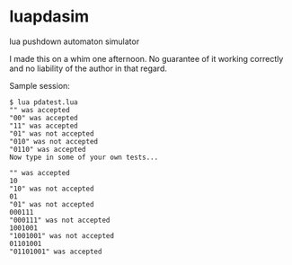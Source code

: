 luapdasim
=========

lua pushdown automaton simulator

I made this on a whim one afternoon. No guarantee of it working correctly and no liability of the author in that regard.

Sample session:

```
$ lua pdatest.lua 
"" was accepted
"00" was accepted
"11" was accepted
"01" was not accepted
"010" was not accepted
"0110" was accepted
Now type in some of your own tests...

"" was accepted
10
"10" was not accepted
01
"01" was not accepted
000111
"000111" was not accepted
1001001
"1001001" was not accepted
01101001
"01101001" was accepted
```
